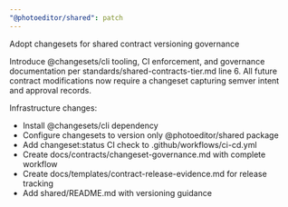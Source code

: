 ```yaml
---
"@photoeditor/shared": patch
---
```


Adopt changesets for shared contract versioning governance

Introduce @changesets/cli tooling, CI enforcement, and governance documentation per standards/shared-contracts-tier.md line 6. All future contract modifications now require a changeset capturing semver intent and approval records.

Infrastructure changes:
- Install @changesets/cli dependency
- Configure changesets to version only @photoeditor/shared package
- Add changeset:status CI check to .github/workflows/ci-cd.yml
- Create docs/contracts/changeset-governance.md with complete workflow
- Create docs/templates/contract-release-evidence.md for release tracking
- Add shared/README.md with versioning guidance
